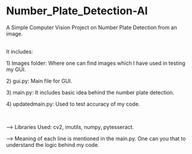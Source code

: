 # Number_Plate_Detection-AI
 A Simple Computer Vision Project on Number Plate Detection from an image.<br><br>
 <p> It includes:</p>
 <p> 1) Images folder: Where one can find images which I have used in testing my GUI. </p>
 <p> 2) gui.py: Main file for GUI.</p>
 <p> 3) main.py: It includes basic idea behind the number plate detection.</p>
 <p> 4) updatedmain.py: Used to test accuracy of my code.</p>
 <br>
 <p>--> Libraries Used: cv2, imutils, numpy, pytesseract.</p>
 <p>--> Meaning of each line is mentioned in the main.py. One can you that to understand the logic behind my code.</p>
